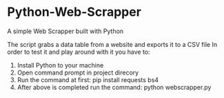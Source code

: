 # Python-Web-Scrapper

A simple Web Scrapper built with Python

The script grabs a data table from a website and exports it to a CSV file 
In order to test it and play around with it you have to:

1) Install Python to your machine
2) Open command prompt in project direcory
3) Run the command at first: pip install requests bs4 
4) After above is completed run the command: python webscrapper.py


